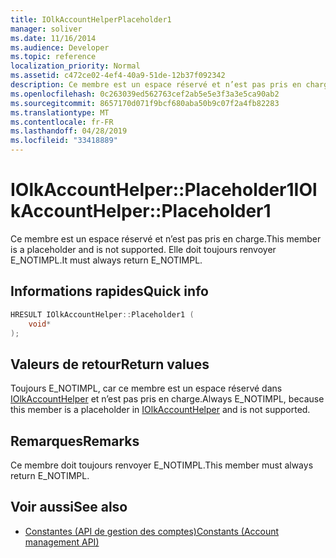 ```yaml
---
title: IOlkAccountHelperPlaceholder1
manager: soliver
ms.date: 11/16/2014
ms.audience: Developer
ms.topic: reference
localization_priority: Normal
ms.assetid: c472ce02-4ef4-40a9-51de-12b37f092342
description: Ce membre est un espace réservé et n’est pas pris en charge. Elle doit toujours renvoyer E_NOTIMPL.
ms.openlocfilehash: 0c263039ed562763cef2ab5e5e3f3a3e5ca90ab2
ms.sourcegitcommit: 8657170d071f9bcf680aba50b9c07f2a4fb82283
ms.translationtype: MT
ms.contentlocale: fr-FR
ms.lasthandoff: 04/28/2019
ms.locfileid: "33418889"
---
```

# <a name="iolkaccounthelperplaceholder1"></a><span data-ttu-id="f6b7c-104">IOlkAccountHelper::Placeholder1</span><span class="sxs-lookup"><span data-stu-id="f6b7c-104">IOlkAccountHelper::Placeholder1</span></span>

<span data-ttu-id="f6b7c-105">Ce membre est un espace réservé et n’est pas pris en charge.</span><span class="sxs-lookup"><span data-stu-id="f6b7c-105">This member is a placeholder and is not supported.</span></span> <span data-ttu-id="f6b7c-106">Elle doit toujours renvoyer E_NOTIMPL.</span><span class="sxs-lookup"><span data-stu-id="f6b7c-106">It must always return E_NOTIMPL.</span></span>
  
## <a name="quick-info"></a><span data-ttu-id="f6b7c-107">Informations rapides</span><span class="sxs-lookup"><span data-stu-id="f6b7c-107">Quick info</span></span>

```cpp
HRESULT IOlkAccountHelper::Placeholder1 (  
    void* 
);
```

## <a name="return-values"></a><span data-ttu-id="f6b7c-108">Valeurs de retour</span><span class="sxs-lookup"><span data-stu-id="f6b7c-108">Return values</span></span>

<span data-ttu-id="f6b7c-109">Toujours E_NOTIMPL, car ce membre est un espace réservé dans [IOlkAccountHelper](iolkaccounthelper.md) et n’est pas pris en charge.</span><span class="sxs-lookup"><span data-stu-id="f6b7c-109">Always E_NOTIMPL, because this member is a placeholder in [IOlkAccountHelper](iolkaccounthelper.md) and is not supported.</span></span> 
  
## <a name="remarks"></a><span data-ttu-id="f6b7c-110">Remarques</span><span class="sxs-lookup"><span data-stu-id="f6b7c-110">Remarks</span></span>

<span data-ttu-id="f6b7c-111">Ce membre doit toujours renvoyer E_NOTIMPL.</span><span class="sxs-lookup"><span data-stu-id="f6b7c-111">This member must always return E_NOTIMPL.</span></span>
  
## <a name="see-also"></a><span data-ttu-id="f6b7c-112">Voir aussi</span><span class="sxs-lookup"><span data-stu-id="f6b7c-112">See also</span></span>

- [<span data-ttu-id="f6b7c-113">Constantes (API de gestion des comptes)</span><span class="sxs-lookup"><span data-stu-id="f6b7c-113">Constants (Account management API)</span></span>](constants-account-management-api.md)

